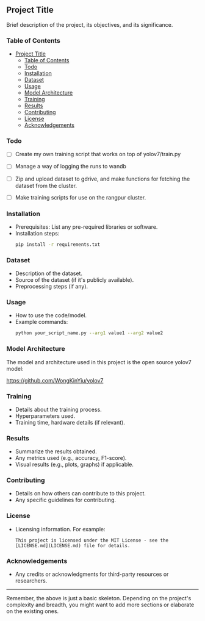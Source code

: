 ## Project Title

Brief description of the project, its objectives, and its significance.




### Table of Contents
- [Project Title](#project-title)
  - [Table of Contents](#table-of-contents)
  - [Todo](#todo)
  - [Installation](#installation)
  - [Dataset](#dataset)
  - [Usage](#usage)
  - [Model Architecture](#model-architecture)
  - [Training](#training)
  - [Results](#results)
  - [Contributing](#contributing)
  - [License](#license)
  - [Acknowledgements](#acknowledgements)

### Todo
- [ ] Create my own training script that works on top of yolov7/train.py
- [ ] Manage a way of logging the runs to wandb
- [ ] Zip and upload dataset to gdrive, and make functions for fetching the dataset from the cluster.
- [ ] Make training scripts for use on the rangpur cluster.


### Installation

- Prerequisites: List any pre-required libraries or software. 
- Installation steps: 
  ```bash
  pip install -r requirements.txt
  ```

### Dataset

- Description of the dataset.
- Source of the dataset (if it's publicly available).
- Preprocessing steps (if any).

### Usage

- How to use the code/model.
- Example commands:
  ```bash
  python your_script_name.py --arg1 value1 --arg2 value2
  ```

### Model Architecture
The model and architecture used in this project is the open source yolov7 model:

https://github.com/WongKinYiu/yolov7


### Training

- Details about the training process.
- Hyperparameters used.
- Training time, hardware details (if relevant).

### Results

- Summarize the results obtained.
- Any metrics used (e.g., accuracy, F1-score).
- Visual results (e.g., plots, graphs) if applicable.

### Contributing

- Details on how others can contribute to this project.
- Any specific guidelines for contributing.

### License

- Licensing information. For example:
  ```
  This project is licensed under the MIT License - see the [LICENSE.md](LICENSE.md) file for details.
  ```

### Acknowledgements

- Any credits or acknowledgments for third-party resources or researchers.

---

Remember, the above is just a basic skeleton. Depending on the project's complexity and breadth, you might want to add more sections or elaborate on the existing ones.